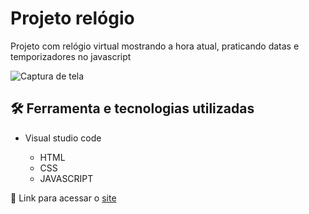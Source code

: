 # Projeto relógio

Projeto com relógio virtual mostrando a hora atual, praticando datas e temporizadores no javascript

![Captura de tela](https://github.com/JoaoVitor2004/projeto-relogio/assets/143558833/52afb9f0-eb8f-4174-86cf-1696252f9831)

## 🛠 Ferramenta e tecnologias utilizadas

- Visual studio code
  
  - HTML
  - CSS
  - JAVASCRIPT

<p>🔗 Link para acessar o <a href="https://joaovitor2004.github.io/projeto-relogio/">site</a></p>
